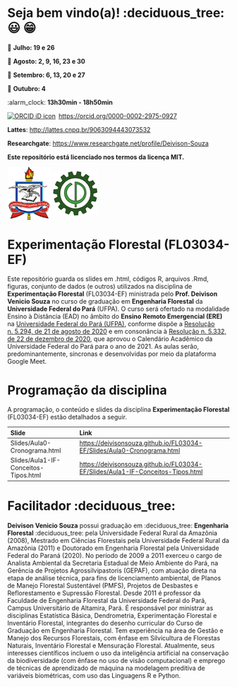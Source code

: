 
<!-- README.md is generated from README.Rmd. Please edit that file -->
<!-- badges: start -->
<!-- badges: end -->
<!-- Emprestei a função list_github_files() da Curso-R (https://github.com/curso-r). A ideia desse readme emprestei da Curso-R. Achei excelente!-->

# Seja bem vindo(a)! :deciduous\_tree: :smiley: :grin:

:calendar: **Julho: 19 e 26**

:calendar: **Agosto: 2, 9, 16, 23 e 30**

:calendar: **Setembro: 6, 13, 20 e 27**

:calendar: **Outubro: 4**

:alarm\_clock: **13h30min - 18h50min**

<div itemscope="" itemtype="https://schema.org/Person">

<a itemprop="sameAs" content="https://orcid.org/0000-0002-2975-0927" href="https://orcid.org/0000-0002-2975-0927" target="orcid.widget" rel="me noopener noreferrer" style="vertical-align:top;"><img src="https://orcid.org/sites/default/files/images/orcid_16x16.png" style="width:1em;margin-right:.5em;" alt="ORCID iD icon">https://orcid.org/0000-0002-2975-0927</a>

</div>

**Lattes**: <http://lattes.cnpq.br/9063094443073532>

**Researchgate**: <https://www.researchgate.net/profile/Deivison-Souza>

**Este repositório está licenciado nos termos da licença MIT.**

<div>
<img src="Slides/fig/slide-title/ufpa.png" width="100" align="middle" class="center">
<img src="Slides/fig/slide-title/logo-forest.png" width="100" align="middle" class="center">
<div>

# Experimentação Florestal (FL03034-EF)

Este repositório guarda os slides em .html, códigos R, arquivos .Rmd,
figuras, conjunto de dados (e outros) utilizados na disciplina de
**Experimentação Florestal** (FL03034-EF) ministrada pelo
**Prof. Deivison Venicio Souza** no curso de graduação em **Engenharia
Florestal** da **Universidade Federal do Pará** (UFPA). O curso será
ofertado na modalidade Ensino à Distância (EAD) no âmbito do **Ensino
Remoto Emergencial (ERE)** na [Universidade Federal do Pará
(UFPA)](https://portal.ufpa.br/index.php), conforme dispõe a [Resolução
n. 5.294, de 21 de agosto de
2020](http://sege.ufpa.br/boletim_interno/downloads/resolucoes/consepe/2020/Resolucao_5294_2020_CONSEPE.pdf)
e em consonância à [Resolução n. 5.332, de 22 de dezembro de
2020](http://sege.ufpa.br/boletim_interno/downloads/resolucoes/consepe/2020/5332%20Aprova%20o%20calendario%20academico%20para%20o%20ano%20letivo%20de%202021.pdf),
que aprovou o Calendário Acadêmico da Universidade Federal do Pará para
o ano de 2021. As aulas serão, predominantemente, síncronas e
desenvolvidas por meio da plataforma Google Meet.

# Programação da disciplina

A programação, o conteúdo e slides da disciplina **Experimentação
Florestal** (FL03034-EF) estão detalhados a seguir.

| Slide                                | Link                                                                              |
|:-------------------------------------|:----------------------------------------------------------------------------------|
| Slides/Aula0-Cronograma.html         | <https://deivisonsouza.github.io/FL03034-EF/Slides/Aula0-Cronograma.html>         |
| Slides/Aula1-IF-Conceitos-Tipos.html | <https://deivisonsouza.github.io/FL03034-EF/Slides/Aula1-IF-Conceitos-Tipos.html> |

# Facilitador :deciduous\_tree:

**Deivison Venicio Souza** possui graduação em :deciduous\_tree:
**Engenharia Florestal** :deciduous\_tree: pela Universidade Federal
Rural da Amazônia (2008), Mestrado em Ciências Florestais pela
Universidade Federal Rural da Amazônia (2011) e Doutorado em Engenharia
Florestal pela Universidade Federal do Paraná (2020). No período de 2009
a 2011 exerceu o cargo de Analista Ambiental da Secretaria Estadual de
Meio Ambiente do Pará, na Gerência de Projetos Agrossilvipastoris
(GEPAF), com atuação direta na etapa de análise técnica, para fins de
licenciamento ambiental, de Planos de Manejo Florestal Sustentável
(PMFS), Projetos de Desbastes e Reflorestamento e Supressão Florestal.
Desde 2011 é professor da Faculdade de Engenharia Florestal da
Universidade Federal do Pará, Campus Universitário de Altamira, Pará. É
responsável por ministrar as disciplinas Estatística Básica,
Dendrometria, Experimentação Florestal e Inventário Florestal,
integrantes do desenho curricular do Curso de Graduação em Engenharia
Florestal. Tem experiência na área de Gestão e Manejo dos Recursos
Florestais, com ênfase em Silvicultura de Florestas Naturais, Inventário
Florestal e Mensuração Florestal. Atualmente, seus interesses
científicos incluem o uso da inteligência artificial na conservação da
biodiversidade (com ênfase no uso de visão computacional) e emprego de
técnicas de aprendizado de máquina na modelagem preditiva de variáveis
biométricas, com uso das Linguagens R e Python.
